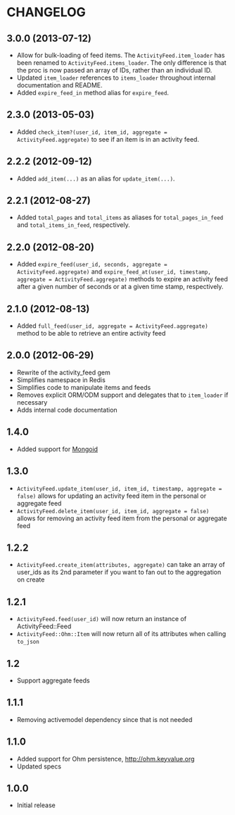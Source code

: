 # CHANGELOG

## 3.0.0 (2013-07-12)

* Allow for bulk-loading of feed items. The `ActivityFeed.item_loader`
  has been renamed to `ActivityFeed.items_loader`. The only difference
  is that the proc is now passed an array of IDs, rather than an
  individual ID.
* Updated `item_loader` references to `items_loader` throughout internal
  documentation and README.
* Added `expire_feed_in` method alias for `expire_feed`.

## 2.3.0 (2013-05-03)

* Added `check_item?(user_id, item_id, aggregate = ActivityFeed.aggregate)` to see if an item is in an activity feed.

## 2.2.2 (2012-09-12)

* Added `add_item(...)` as an alias for `update_item(...)`.

## 2.2.1 (2012-08-27)

* Added `total_pages` and `total_items` as aliases for `total_pages_in_feed` and `total_items_in_feed`, respectively.

## 2.2.0 (2012-08-20)

* Added `expire_feed(user_id, seconds, aggregate = ActivityFeed.aggregate)` and `expire_feed_at(user_id, timestamp, aggregate = ActivityFeed.aggregate)` methods to expire an activity feed after a given number of seconds or at a given time stamp, respectively.

## 2.1.0 (2012-08-13)

* Added `full_feed(user_id, aggregate = ActivityFeed.aggregate)` method to be able to retrieve an entire activity feed

## 2.0.0 (2012-06-29)

* Rewrite of the activity_feed gem
* Simplifies namespace in Redis
* Simplifies code to manipulate items and feeds
* Removes explicit ORM/ODM support and delegates that to `item_loader` if necessary
* Adds internal code documentation

## 1.4.0

* Added support for [Mongoid](http://www.mongoid.org)

## 1.3.0

* `ActivityFeed.update_item(user_id, item_id, timestamp, aggregate = false)` allows for updating an activity feed item in the personal or aggregate feed
* `ActivityFeed.delete_item(user_id, item_id, aggregate = false)` allows for removing an activity feed item from the personal or aggregate feed

## 1.2.2

* `ActivityFeed.create_item(attributes, aggregate)` can take an array of user_ids as its 2nd parameter if you want to fan out to the aggregation on create

## 1.2.1

* `ActivityFeed.feed(user_id)` will now return an instance of ActivityFeed::Feed
* `ActivityFeed::Ohm::Item` will now return all of its attributes when calling `to_json`

## 1.2

* Support aggregate feeds

## 1.1.1

* Removing activemodel dependency since that is not needed

## 1.1.0

* Added support for Ohm persistence, http://ohm.keyvalue.org
* Updated specs

## 1.0.0

* Initial release
